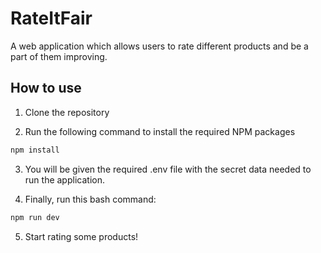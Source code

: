 # RateItFair

A web application which allows users to rate different products and be a part of them improving.

## How to use

1. Clone the repository

2. Run the following command to install the required NPM packages
```bash
npm install
```

3. You will be given the required .env file with the secret data needed to run the application.

4. Finally, run this bash command:
```bash
npm run dev
```

5. Start rating some products!
